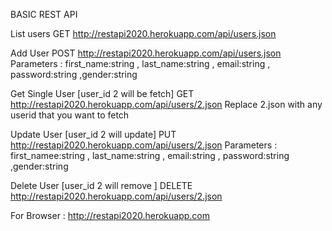 BASIC REST API 



List users 
GET http://restapi2020.herokuapp.com/api/users.json 



Add User 
POST http://restapi2020.herokuapp.com/api/users.json
Parameters : first_name:string , last_name:string , email:string , password:string ,gender:string



Get Single User [user_id 2 will be fetch]
GET http://restapi2020.herokuapp.com/api/users/2.json 
Replace 2.json with any userid that you want to fetch 


Update User [user_id 2 will update]
PUT http://restapi2020.herokuapp.com/api/users/2.json 
Parameters : first_namee:string , last_name:string , email:string , password:string ,gender:string


Delete User [user_id 2 will remove ] 
DELETE http://restapi2020.herokuapp.com/api/users/2.json 



For Browser : 
http://restapi2020.herokuapp.com
